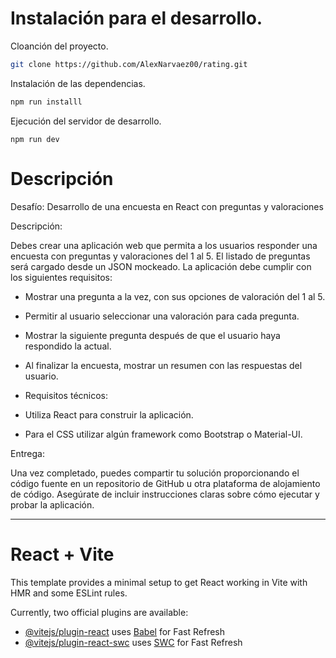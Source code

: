 # Instalación para el desarrollo.

Cloanción del proyecto.
```bash
git clone https://github.com/AlexNarvaez00/rating.git
```

Instalación de las dependencias.
```bash
npm run installl
```

Ejecución del servidor de desarrollo.
```
npm run dev
```

# Descripción

Desafío: Desarrollo de una encuesta en React con preguntas y valoraciones

Descripción:

Debes crear una aplicación web que permita a los usuarios responder una encuesta con preguntas y valoraciones del 1 al 5. El listado de preguntas será cargado desde un JSON mockeado. La aplicación debe cumplir con los siguientes requisitos:

- Mostrar una pregunta a la vez, con sus opciones de valoración del 1 al 5.

- Permitir al usuario seleccionar una valoración para cada pregunta.

- Mostrar la siguiente pregunta después de que el usuario haya respondido la actual.

- Al finalizar la encuesta, mostrar un resumen con las respuestas del usuario.

- Requisitos técnicos:

- Utiliza React para construir la aplicación.

- Para el CSS utilizar algún framework como Bootstrap o Material-UI.

Entrega:

Una vez completado, puedes compartir tu solución proporcionando el código fuente en un repositorio de GitHub u otra plataforma de alojamiento de código. Asegúrate de incluir instrucciones claras sobre cómo ejecutar y probar la aplicación.

___
# React + Vite

This template provides a minimal setup to get React working in Vite with HMR and some ESLint rules.

Currently, two official plugins are available:

- [@vitejs/plugin-react](https://github.com/vitejs/vite-plugin-react/blob/main/packages/plugin-react/README.md) uses [Babel](https://babeljs.io/) for Fast Refresh
- [@vitejs/plugin-react-swc](https://github.com/vitejs/vite-plugin-react-swc) uses [SWC](https://swc.rs/) for Fast Refresh
